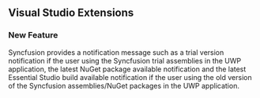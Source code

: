 ## Visual Studio Extensions

### New Feature

Syncfusion provides a notification message such as a trial version notification if the user using the Syncfusion trial assemblies in the UWP application, the latest NuGet package available notification and the latest Essential Studio build available notification if the user using the old version of the Syncfusion assemblies/NuGet packages in the UWP application.